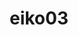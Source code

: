 ---
title: eiko03
github: https://github.com/eiko03
mode: dark
transition: 3s
archetype:
  - Little Bit of Everything
---
